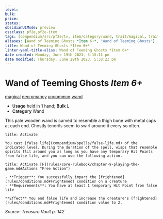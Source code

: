 ```yaml
---
level:
bulk:
price:
status:
obsidianUIMode: preview
cssclass: pf2e,pf2e-item
tags: [compendium/src/pf2e/tv, item/category/wand, trait/magical, trait/necromancy, trait/uncommon, trait/wand]
aliases: [Wand of Teeming Ghosts *Item 6+*, "Wand of Teeming Ghosts"]
title: Wand of Teeming Ghosts *Item 6+*
linter-yaml-title-alias: Wand of Teeming Ghosts *Item 6+*
date created: Monday, June 19th 2023, 5:15:11 pm
date modified: Thursday, June 29th 2023, 5:30:23 pm
---
```


# Wand of Teeming Ghosts *Item 6+*

[magical](rules/traits/magical.md) [necromancy](rules/traits/necromancy.md) [uncommon](rules/traits/uncommon.md) [wand](rules/traits/wand.md)  

- **Usage** held in 1 hand; **Bulk** L
- **Category** Wand

This pale wooden wand is carved to resemble a thigh bone with metal caps at each end. Ghostly tendrils seem to swirl around it every so often.

```ad-embed-ability
title: Activate

You cast [false life](compendium/spells/false-life.md) of the indicated level. During the duration of the spell, wisps that resemble spirits flit around you as long as you have any temporary Hit Points from false life, and you can use the following action.
```

```ad-embed-ability
title: Activate [F](rules/core-rulebook/chapter-9-playing-the-game.md#Actions "Free Action")

- **Trigger**: You successfully impart the [frightened](rules/conditions.md#Frightened) condition on a creature
- **Requirements**: You have at least 1 temporary Hit Point from false life

**Effect** You end false life and increase the creature's [frightened](rules/conditions.md#Frightened) condition value to 2.
```

*Source: Treasure Vault p. 142*
